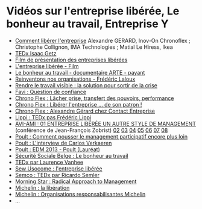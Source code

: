 # Vidéos sur l'entreprise libérée, Le bonheur au travail, Entreprise Y
- [Comment libérer l'entreprise](https://www.youtube.com/watch?v=Plom9XKLp2U) Alexandre GERARD, Inov-On Chronoflex ; Christophe Collignon, IMA Technologies ; Matial Le Hiress, Ikea
- [TEDx Isaac Getz](https://www.youtube.com/watch?v=9oZUMzQDaw8)
- [Film de présentation des entreprises libérées](https://www.youtube.com/watch?v=ZrAFpPbz7O4)
- [L'entreprise libérée - Film](https://www.youtube.com/watch?v=lGShsSQatN8)
- [Le bonheur au travail - documentaire ARTE - payant](http://boutique.arte.tv/f10216-bonheur_travail)
- [Reinventons nos organisations - Frédéric Laloux](https://www.youtube.com/watch?v=NZKqPoQiaDE)
- [Rendre le travail visible : la solution pour sortir de la crise](https://www.youtube.com/watch?v=B_1BPdB_UMc)
- [Favi : Question de confiance](https://www.youtube.com/watch?v=pBTdhwXpKOA)
- [Chrono Flex : Lâcher prise, transfert des pouvoirs, performance](http://www.uodc.fr/management/video/v/video/lacher_prise_transfert_des_pouvoirs_performance/chrono_flex_un_modele_de_croissance_la_crise_et_une_enorme_baffe.html)
- [Chrono Flex : Libérer l'entreprise ... de son patron !](https://www.youtube.com/watch?v=H9HbwkGAmgo)
- [Chrono Flex : Alexandre Gérard chez Contact Entreprise](https://www.youtube.com/watch?v=SZrAoqV3PsY)
- [Lippi : TEDx pas Frédéric Lippi](https://www.youtube.com/watch?v=jwUskTfhbIk)
- [AVI-AMI : 01 ENTREPRISE LIBÉRÉE UN AUTRE STYLE DE MANAGEMENT](https://www.youtube.com/watch?v=J70qXknqkTg) (conférence de Jean-François Zobrist) [02]() [03]() [04]() [05]() [06]() [07]() [08]()
- [Poult : Comment pousser le management participatif encore plus loin](https://www.youtube.com/watch?v=lcgerZTq640)
- [Poult : L'interview de Carlos Verkaeren](https://www.youtube.com/watch?v=2XnJs5dykbk)
- [Poult : EDM 2013 - Poult (Lauréat)](https://www.youtube.com/watch?v=2OMLU8jutyM)
- [Sécurité Sociale Belge : Le bonheur au travail](https://www.youtube.com/watch?v=wGXUtj6pGEo)
- [TEDx par Laurence Vanhee](https://www.youtube.com/watch?v=D2IZG-9TL2E)
- [Sew Usocome : l'entreprise libérée](https://www.youtube.com/watch?v=M_kr-YTuaR0)
- [Semco : TEDx par Ricardo Semler](http://www.ted.com/talks/ricardo_semler_radical_wisdom_for_a_company_a_school_a_life)  
- [Morning Star : Radical Approach to Management](https://www.youtube.com/watch?v=qqUBdX1d3ok)
- [Michelin : la libération](https://www.youtube.com/watch?v=SZrAoqV3PsY)
- [Michelin : Organisations responsabilisantes Michelin](https://www.youtube.com/watch?v=vQIabPEgN3U)
- ...
